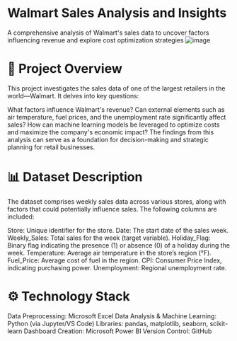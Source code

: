 # Walmart Sales Analysis and Insights
A comprehensive analysis of Walmart's sales data to uncover factors influencing revenue and explore cost optimization strategies
![image](https://github.com/user-attachments/assets/ffa461bf-fc5f-4891-a062-78f33e2ea5f9)
# 📌 Project Overview
This project investigates the sales data of one of the largest retailers in the world—Walmart. It delves into key questions:

What factors influence Walmart's revenue?
Can external elements such as air temperature, fuel prices, and the unemployment rate significantly affect sales?
How can machine learning models be leveraged to optimize costs and maximize the company's economic impact?
The findings from this analysis can serve as a foundation for decision-making and strategic planning for retail businesses.

# 📊 Dataset Description
The dataset comprises weekly sales data across various stores, along with factors that could potentially influence sales. The following columns are included:

Store: Unique identifier for the store.
Date: The start date of the sales week.
Weekly_Sales: Total sales for the week (target variable).
Holiday_Flag: Binary flag indicating the presence (1) or absence (0) of a holiday during the week.
Temperature: Average air temperature in the store’s region (°F).
Fuel_Price: Average cost of fuel in the region.
CPI: Consumer Price Index, indicating purchasing power.
Unemployment: Regional unemployment rate.

# ⚙️ Technology Stack
Data Preprocessing: Microsoft Excel
Data Analysis & Machine Learning: Python (via Jupyter/VS Code)
Libraries: pandas, matplotlib, seaborn, scikit-learn
Dashboard Creation: Microsoft Power BI
Version Control: GitHub

